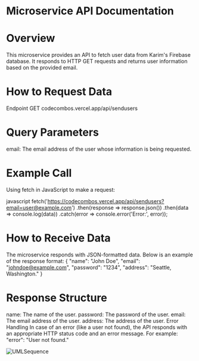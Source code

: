 # Microservice API Documentation
# Overview
This microservice provides an API to fetch user data from Karim's Firebase database. It responds to HTTP GET requests and returns user information based on the provided email.

# How to Request Data
Endpoint
GET codecombos.vercel.app/api/sendusers

# Query Parameters
email: The email address of the user whose information is being requested.
# Example Call
Using fetch in JavaScript to make a request:

javascript
fetch('https://codecombos.vercel.app/api/sendusers?email=user@example.com')
  .then(response => response.json())
  .then(data => console.log(data))
  .catch(error => console.error('Error:', error));

# How to Receive Data
The microservice responds with JSON-formatted data. Below is an example of the response format:
{
  "name": "John Doe",
  "email": "johndoe@example.com",
  "password": "1234",
  "address": "Seattle, Washington."
}

# Response Structure
name: The name of the user.
password: The password of the user. 
email: The email address of the user.
address: The address of the user.
Error Handling
In case of an error (like a user not found), the API responds with an appropriate HTTP status code and an error message. For example:
 "error": "User not found."

![UMLSequence](https://github.com/t-rupe/codecombos/assets/111811756/b5382bbc-fe05-4db4-a488-4b17e16b5633)

